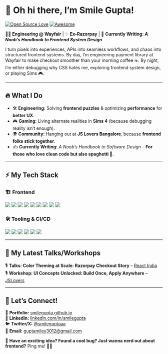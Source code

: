 # 👋 Oh hi there, I’m Smile Gupta!  

[![Open Source Love](https://badges.frapsoft.com/os/v2/open-source.svg?v=103)](https://github.com/smilegupta)  [![Awesome](https://cdn.rawgit.com/sindresorhus/awesome/d7305f38d29fed78fa85652e3a63e154dd8e8829/media/badge.svg)](https://github.com/smilegupta)  

👩‍💻 **Engineering @ Wayfair** | ✨ **Ex-Razorpay** | 📖 **Currently Writing: *A Noob’s Handbook to Frontend System Design***  

I turn pixels into experiences, APIs into seamless workflows, and chaos into structured frontend systems. 
By day, I’m engineering payment library at Wayfair to make checkout smoother than your morning coffee ☕.
By night, I’m either debugging why CSS hates me, exploring frontend system design, or playing Sims 🎮.  

---
## 🔥 What I Do  

- 🛠️ **Engineering:** Solving **frontend puzzles** & optimizing **performance** for **better UX**.  
- 🎮 **Gaming:** Living alternate realities in **Sims 4** (because debugging reality isn’t enough).  
- 🌍 **Community:** Hanging out at **JS Lovers Bangalore**, because **frontend folks stick together**.  
- ✍️ **Currently Writing:** *A Noob’s Handbook to Software Design* – **For those who love clean code but also spaghetti 🍝.**  
---

## ⚡ My Tech Stack  

### 🏗️ **Frontend**  
![](https://img.shields.io/badge/HTML5-E34F26?style=for-the-badge&logo=html5&logoColor=white)  ![](https://img.shields.io/badge/CSS3-1572B6?style=for-the-badge&logo=css3&logoColor=white)  ![](https://img.shields.io/badge/JavaScript-F7DF1E?style=for-the-badge&logo=javascript&logoColor=black)  ![](https://img.shields.io/badge/TypeScript-3178C6?style=for-the-badge&logo=typescript&logoColor=white)  ![](https://img.shields.io/badge/React-20232A?style=for-the-badge&logo=react&logoColor=61DAFB)  ![](https://img.shields.io/badge/Svelte-FF3E00?style=for-the-badge&logo=svelte&logoColor=white)  ![](https://img.shields.io/badge/TailwindCSS-38B2AC?style=for-the-badge&logo=tailwind-css&logoColor=white)  ![](https://img.shields.io/badge/Next.js-000000?style=for-the-badge&logo=next.js&logoColor=white)  ![](https://img.shields.io/badge/Storybook-FF4785?style=for-the-badge&logo=storybook&logoColor=white)  

### 🛠️ **Tooling & CI/CD**  
![](https://img.shields.io/badge/Vite-646CFF?style=for-the-badge&logo=vite&logoColor=white)  ![](https://img.shields.io/badge/Webpack-8DD6F9?style=for-the-badge&logo=webpack&logoColor=black)  ![](https://img.shields.io/badge/Babel-F9DC3E?style=for-the-badge&logo=babel&logoColor=black)  ![](https://img.shields.io/badge/ESLint-4B32C3?style=for-the-badge&logo=eslint&logoColor=white)  ![](https://img.shields.io/badge/Husky-CC0000?style=for-the-badge&logo=git&logoColor=white)  ![](https://img.shields.io/badge/GitHub_Actions-2088FF?style=for-the-badge&logo=github-actions&logoColor=white)  

---

## 🎤 My Latest Talks/Workshops

🎙 **Talks: Color Theming at Scale: Razorpay Checkout Story** – [React India](https://x.com/smileguptaaa/status/1846114758098842052)  
🎙 **Workshop: UI Concepts Unlocked: Build Once, Apply Anywhere** – [JSLovers](https://github.com/smilegupta/jslovers-w2)


---

## 🚀 Let’s Connect!  

📌 **Portfolio:** [smilegupta.github.io](https://smilegupta.github.io/)  
💼 **LinkedIn:** [linkedin.com/in/smilegupta](https://www.linkedin.com/in/smilegupta/)  
🐦 **Twitter/X:** [@smileguptaaa](https://twitter.com/smileguptaaa)  
📩 **Email:** [guptamiley3012@gmail.com](mailto:guptamiley3012@gmail.com)  

💬 **Have an exciting idea? Found a cool bug? Just wanna nerd out about frontend?** Ping me! 🚀🔥  
